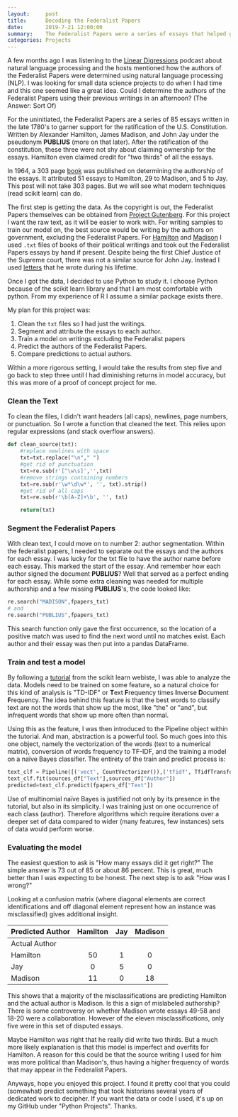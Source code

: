 ```yaml
---
layout:     post
title:      Decoding the Federalist Papers
date:       2019-7-21 12:00:00
summary:    The Federalist Papers were a series of essays that helped gain support for ratifying the U.S. constitution. Originally published anonymously, we now know that they were written by Alexander Hamilton, James Madison, and John Jay. Can the author of each essay can be determined by their other writings?
categories: Projects
---
```


A few months ago I was listening to the [Linear Digressions](http://lineardigressions.com/) podcast about natural language processing and the hosts mentioned how the authors of the Federalist Papers were determined using natural language processing (NLP). I was looking for small data science projects to do when I had time and this one seemed like a great idea. Could I determine the authors of the Federalist Papers using their previous writings in an afternoon? (The Answer: Sort Of)

For the uninitiated, the Federalist Papers are a series of 85 essays written in the late 1780's to garner support for the ratification of the U.S. Constitution.  Written by Alexander Hamilton, James Madison, and John Jay under the pseudonym **PUBLIUS** (more on that later). After the ratification of the constitution, these three were not shy about claiming ownership for the essays. Hamilton even claimed credit for "two thirds" of all the essays.

In 1964, a 303 page [book](https://books.google.com/books?id=LJXaBwAAQBAJ) was published on determining the authorship of the essays. It attributed 51 essays to Hamilton, 29 to Madison, and 5 to Jay. This post will not take 303 pages. But we will see what modern techniques (read scikit learn) can do.

The first step is getting the data. As the copyright is out, the Federalist Papers themselves can be obtained from [Project Gutenberg](https://www.gutenberg.org/ebooks/18). For this project I want the raw text, as it will be easier to work with. For writing samples to train our model on, the best source would be writing by the authors on government, excluding the Federalist Papers. For [Hamilton](https://archive.org/stream/worksalexanderh22hamigoog/worksalexanderh22hamigoog_djvu.txt) and [Madison](https://archive.org/stream/lettersotherwrit04madi/lettersotherwrit04madi_djvu.txt) I used `.txt` files of books of their political writings and took out the Federalist Papers essays by hand if present. Despite being the first Chief Justice of the Supreme court, there was not a similar source for John Jay. Instead I used [letters](https://oll.libertyfund.org/people/john-jay) that he wrote during his lifetime.

Once I got the data, I decided to use Python to study it. I choose Python because of the scikit learn library and that I am most comfortable with python. From my experience of R I assume a similar package exists there.

My plan for this project was:
1. Clean the `txt` files so I had just the writings.
2. Segment and attribute the essays to each author.
3. Train a model on writings excluding the Federalist papers
4. Predict the authors of the Federalist Papers.
5. Compare predictions to actual authors.

Within a more rigorous setting, I would take the results from step five and go back to step three until I had diminishing returns in model accuracy, but this was more of a proof of concept project for me.

### Clean the Text

To clean the files, I didn't want headers (all caps), newlines, page numbers, or punctuation. So I wrote a function that cleaned the text. This relies upon regular expressions (and stack overflow answers).

```python
def clean_source(txt):
    #replace newlines with space
    txt=txt.replace("\n"," ")
    #get rid of punctuation
    txt=re.sub(r'[^\w\s]','',txt)
    #remove strings containing numbers
    txt=re.sub(r'\w*\d\w*', '', txt).strip()
    #get rid of all caps
    txt=re.sub(r'\b[A-Z]+\b', '', txt)

    return(txt)
```

### Segment the Federalist Papers

With clean text, I could move on to number 2: author segmentation. Within the federalist papers, I needed to separate out the essays and the authors for each essay. I was lucky for the txt file to have the author name before each essay. This marked the start of the essay. And remember how each author signed the document **PUBLIUS**? Well that served as a perfect ending for each essay. While some extra cleaning was needed for multiple authorship and a few missing **PUBLIUS**'s, the code looked like:

```python
re.search("MADISON",fpapers_txt)
# and
re.search("PUBLIUS",fpapers_txt)
```
This search function only gave the first occurrence, so the location of a positive match was used to find the next word until no matches exist. Each author and their essay was then put into a pandas DataFrame.

### Train and test a model

By following a [tutorial](https://scikit-learn.org/stable/tutorial/text_analytics/working_with_text_data.html) from the scikit learn webiste, I was able to analyze the data. Models need to be trained on some feature, so a natural choice for this kind of analysis is "TD-IDF" or **T**ext **F**requency times **I**nverse **D**ocument **F**requency. The idea behind this feature is that the best words to classify text are not the words that show up the most, like "the" or "and", but infrequent words that show up more often than normal.

Using this as the feature, I was then introduced to the Pipeline object within the tutorial. And man, abstraction is a powerful tool. So much goes into this one object, namely the vectorization of the words (text to a numerical matrix), conversion of words frequency to TF-IDF, and the training a model on a naïve Bayes classifier. The entirety of the train and predict process is:
```python
text_clf = Pipeline([('vect', CountVectorizer()),('tfidf', TfidfTransformer()),('clf', MultinomialNB())])
text_clf.fit(sources_df["Text"],sources_df["Author"])
predicted=text_clf.predict(fpapers_df["Text"])
```
Use of multinomial naïve Bayes is justified not only by its presence in the tutorial, but also in its simplicity. I was training just on one occurrence of each class (author). Therefore algorithms which require iterations over a deeper set of data compared to wider (many features, few instances) sets of data would perform worse.

### Evaluating the model

The easiest question to ask is "How many essays did it get right?" The simple answer is 73 out of 85 or about 86 percent. This is great, much better than I was expecting to be honest. The next step is to ask "How was I wrong?"

Looking at a confusion matrix (where diagonal elements are correct identifications and off diagonal element represent how an instance was misclassified) gives additional insight.

| Predicted Author | Hamilton | Jay | Madison |
|------------------|:---------:|:---:|:-------:|
| Actual Author    |          |     |         |
| Hamilton         | 50       | 1   | 0       |
| Jay              | 0        | 5   | 0       |
| Madison          | 11       | 0   | 18      |

This shows that a majority of the misclassifications are predicting Hamilton and the actual author is Madison. Is this a sign of mislabeled authorship? There is some controversy on whether Madison wrote essays 49-58 and 18-20 were a collaboration. However of the eleven misclassifications, only five were in this set of disputed essays.

Maybe Hamilton was right that he really did write two thirds. But a much more likely explanation is that this model is imperfect and overfits for Hamilton. A reason for this could be that the source writing I used for him was more political than Madison's, thus having a higher frequency of words that may appear in the Federalist Papers.

Anyways, hope you enjoyed this project. I found it pretty cool that you could (somewhat) predict something that took historians several years of dedicated work to decipher. If you want the data or code I used, it's up on my GitHub under "Python Projects". Thanks.
